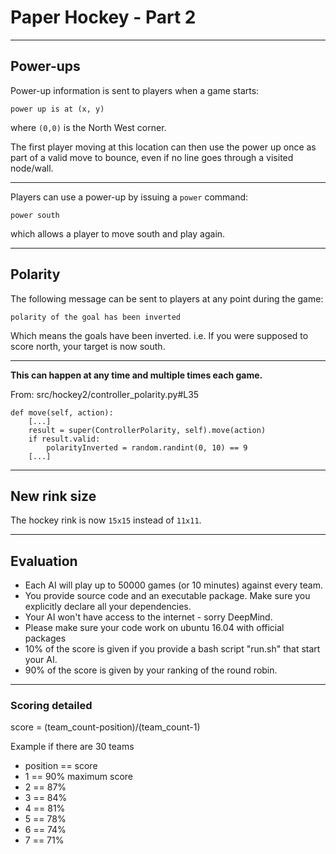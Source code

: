 # Paper Hockey - Part 2

---

## Power-ups

Power-up information is sent to players when a game starts:
```
power up is at (x, y)
```
where `(0,0)` is the North West corner.

The first player moving at this location can then use the power up once
as part of a valid move to bounce, even if no line goes through a visited node/wall.

---

Players can use a power-up by issuing a `power` command:
```
power south
```
which allows a player to move south and play again.

---

## Polarity

The following message can be sent to players at any point during the game:
```
polarity of the goal has been inverted
```

Which means the goals have been inverted. i.e. If you were supposed to score north, your target is now south.

---

<b>This can happen at any time and multiple times each game.</b>

From: src/hockey2/controller_polarity.py#L35
```
def move(self, action):
    [...]
    result = super(ControllerPolarity, self).move(action)
    if result.valid:
        polarityInverted = random.randint(0, 10) == 9
    [...]
```

---

## New rink size

The hockey rink is now `15x15` instead of `11x11`.

---

## Evaluation

 - Each AI will play up to 50000 games (or 10 minutes) against every team.
 - You provide source code and an executable package. Make sure you explicitly declare all your dependencies.
 - Your AI won't have access to the internet - sorry DeepMind.
 - Please make sure your code work on ubuntu 16.04 with official packages
 - 10% of the score is given if you provide a bash script "run.sh" that start your AI.
 - 90% of the score is given by your ranking of the round robin.
 
---

### Scoring detailed

score = (team_count-position)/(team_count-1)

Example if there are 30 teams

- position == score 
- 1 == 90% maximum score
- 2 == 87%
- 3 == 84%
- 4 == 81%
- 5 == 78%
- 6 == 74%
- 7 == 71%
